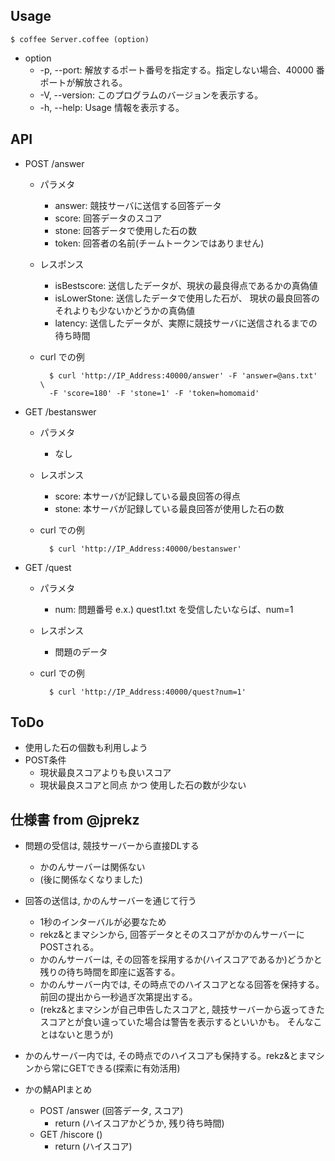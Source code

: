 ## Usage
    $ coffee Server.coffee (option)

- option
    - -p, --port: 解放するポート番号を指定する。指定しない場合、40000 番ポートが解放される。
    - -V, --version: このプログラムのバージョンを表示する。
    - -h, --help: Usage 情報を表示する。

## API
- POST /answer
    - パラメタ
        - answer: 競技サーバに送信する回答データ
        - score: 回答データのスコア
        - stone: 回答データで使用した石の数
        - token: 回答者の名前(チームトークンではありません)
    - レスポンス
        - isBestscore: 送信したデータが、現状の最良得点であるかの真偽値
        - isLowerStone: 送信したデータで使用した石が、  現状の最良回答のそれよりも少ないかどうかの真偽値
        - latency: 送信したデータが、実際に競技サーバに送信されるまでの待ち時間
    - curl での例
            
            $ curl 'http://IP_Address:40000/answer' -F 'answer=@ans.txt' \
            -F 'score=180' -F 'stone=1' -F 'token=homomaid'
- GET /bestanswer
    - パラメタ
        - なし
    - レスポンス
        - score: 本サーバが記録している最良回答の得点
        - stone: 本サーバが記録している最良回答が使用した石の数
    - curl での例
            
            $ curl 'http://IP_Address:40000/bestanswer'
- GET /quest
    - パラメタ
        - num: 問題番号 e.x.) quest1.txt を受信したいならば、num=1
    - レスポンス
        - 問題のデータ
    - curl での例
            
            $ curl 'http://IP_Address:40000/quest?num=1'
        
## ToDo
- 使用した石の個数も利用しよう
- POST条件
    - 現状最良スコアよりも良いスコア
    - 現状最良スコアと同点 かつ 使用した石の数が少ない

## 仕様書 from @jprekz
- 問題の受信は, 競技サーバーから直接DLする
    - かのんサーバーは関係ない
    - (後に関係なくなりました)

- 回答の送信は, かのんサーバーを通じて行う
    - 1秒のインターバルが必要なため
    - rekz&とまマシンから, 回答データとそのスコアがかのんサーバーにPOSTされる。
    - かのんサーバーは, その回答を採用するか(ハイスコアであるか)どうかと残りの待ち時間を即座に返答する。
    - かのんサーバー内では, その時点でのハイスコアとなる回答を保持する。前回の提出から一秒過ぎ次第提出する。
    - (rekz&とまマシンが自己申告したスコアと, 競技サーバーから返ってきたスコアとが食い違っていた場合は警告を表示するといいかも。
        そんなことはないと思うが)

- かのんサーバー内では, その時点でのハイスコアも保持する。rekz&とまマシンから常にGETできる(探索に有効活用)

- かの鯖APIまとめ
    - POST /answer (回答データ, スコア)
        - return (ハイスコアかどうか, 残り待ち時間)
    - GET /hiscore ()
        - return (ハイスコア)
